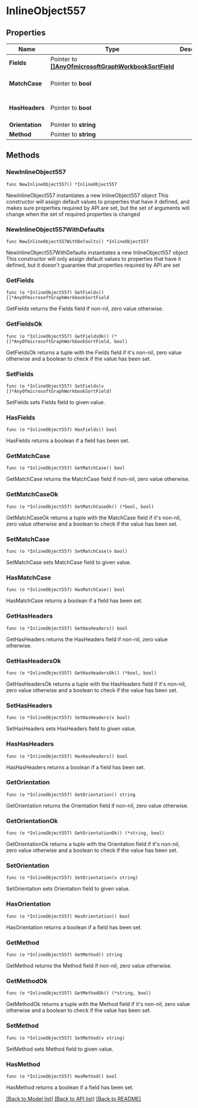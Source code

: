 # InlineObject557

## Properties

Name | Type | Description | Notes
------------ | ------------- | ------------- | -------------
**Fields** | Pointer to [**[]AnyOfmicrosoftGraphWorkbookSortField**](AnyOfmicrosoftGraphWorkbookSortField.md) |  | [optional] 
**MatchCase** | Pointer to **bool** |  | [optional] [default to false]
**HasHeaders** | Pointer to **bool** |  | [optional] [default to false]
**Orientation** | Pointer to **string** |  | [optional] 
**Method** | Pointer to **string** |  | [optional] 

## Methods

### NewInlineObject557

`func NewInlineObject557() *InlineObject557`

NewInlineObject557 instantiates a new InlineObject557 object
This constructor will assign default values to properties that have it defined,
and makes sure properties required by API are set, but the set of arguments
will change when the set of required properties is changed

### NewInlineObject557WithDefaults

`func NewInlineObject557WithDefaults() *InlineObject557`

NewInlineObject557WithDefaults instantiates a new InlineObject557 object
This constructor will only assign default values to properties that have it defined,
but it doesn't guarantee that properties required by API are set

### GetFields

`func (o *InlineObject557) GetFields() []*AnyOfmicrosoftGraphWorkbookSortField`

GetFields returns the Fields field if non-nil, zero value otherwise.

### GetFieldsOk

`func (o *InlineObject557) GetFieldsOk() (*[]*AnyOfmicrosoftGraphWorkbookSortField, bool)`

GetFieldsOk returns a tuple with the Fields field if it's non-nil, zero value otherwise
and a boolean to check if the value has been set.

### SetFields

`func (o *InlineObject557) SetFields(v []*AnyOfmicrosoftGraphWorkbookSortField)`

SetFields sets Fields field to given value.

### HasFields

`func (o *InlineObject557) HasFields() bool`

HasFields returns a boolean if a field has been set.

### GetMatchCase

`func (o *InlineObject557) GetMatchCase() bool`

GetMatchCase returns the MatchCase field if non-nil, zero value otherwise.

### GetMatchCaseOk

`func (o *InlineObject557) GetMatchCaseOk() (*bool, bool)`

GetMatchCaseOk returns a tuple with the MatchCase field if it's non-nil, zero value otherwise
and a boolean to check if the value has been set.

### SetMatchCase

`func (o *InlineObject557) SetMatchCase(v bool)`

SetMatchCase sets MatchCase field to given value.

### HasMatchCase

`func (o *InlineObject557) HasMatchCase() bool`

HasMatchCase returns a boolean if a field has been set.

### GetHasHeaders

`func (o *InlineObject557) GetHasHeaders() bool`

GetHasHeaders returns the HasHeaders field if non-nil, zero value otherwise.

### GetHasHeadersOk

`func (o *InlineObject557) GetHasHeadersOk() (*bool, bool)`

GetHasHeadersOk returns a tuple with the HasHeaders field if it's non-nil, zero value otherwise
and a boolean to check if the value has been set.

### SetHasHeaders

`func (o *InlineObject557) SetHasHeaders(v bool)`

SetHasHeaders sets HasHeaders field to given value.

### HasHasHeaders

`func (o *InlineObject557) HasHasHeaders() bool`

HasHasHeaders returns a boolean if a field has been set.

### GetOrientation

`func (o *InlineObject557) GetOrientation() string`

GetOrientation returns the Orientation field if non-nil, zero value otherwise.

### GetOrientationOk

`func (o *InlineObject557) GetOrientationOk() (*string, bool)`

GetOrientationOk returns a tuple with the Orientation field if it's non-nil, zero value otherwise
and a boolean to check if the value has been set.

### SetOrientation

`func (o *InlineObject557) SetOrientation(v string)`

SetOrientation sets Orientation field to given value.

### HasOrientation

`func (o *InlineObject557) HasOrientation() bool`

HasOrientation returns a boolean if a field has been set.

### GetMethod

`func (o *InlineObject557) GetMethod() string`

GetMethod returns the Method field if non-nil, zero value otherwise.

### GetMethodOk

`func (o *InlineObject557) GetMethodOk() (*string, bool)`

GetMethodOk returns a tuple with the Method field if it's non-nil, zero value otherwise
and a boolean to check if the value has been set.

### SetMethod

`func (o *InlineObject557) SetMethod(v string)`

SetMethod sets Method field to given value.

### HasMethod

`func (o *InlineObject557) HasMethod() bool`

HasMethod returns a boolean if a field has been set.


[[Back to Model list]](../README.md#documentation-for-models) [[Back to API list]](../README.md#documentation-for-api-endpoints) [[Back to README]](../README.md)


